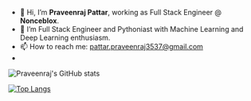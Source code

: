 - 👋 Hi, I’m **Praveenraj Pattar**, working as Full Stack Engineer @ **Nonceblox**.
- 🌱 I’m Full Stack Engineer and Pythoniast with Machine Learning and Deep Learning enthusiasm.
- 📫 How to reach me: pattar.praveenraj3537@gmail.com 
- 

<!---
Praveenraj3537/Praveenraj3537 is a ✨ special ✨ repository because its `README.md` (this file) appears on your GitHub profile.
You can click the Preview link to take a look at your changes.
--->


![Praveenraj's GitHub stats](https://github-readme-stats.vercel.app/api?username=Praveenraj3537&show_icons=true&theme=great-gatsby)


[![Top Langs](https://github-readme-stats.vercel.app/api/top-langs/?username=Praveenraj3537&langs_count=100&layout=compact)](https://github.com/Praveenraj3537)


